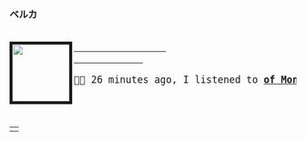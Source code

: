 ### ベルカ

<table><tr>
    <big>
        <pre>
            <a align="left" href="https://www.youtube.com/results?search_query=of+Montreal+It&#39;s+Different+for+Girls" target="_blank">
                <img border="5" align="left" width="100" height="100" src="https:&#x2F;&#x2F;lastfm.freetls.fastly.net&#x2F;i&#x2F;u&#x2F;174s&#x2F;cc73349ebea683c46efb709667afbdfc.jpg">
            </a><p align="right">🎵🎶 26 minutes ago, I listened to <b><a href="https://www.youtube.com/results?search_query=of+Montreal+It&#39;s+Different+for+Girls" target="_blank">of Montreal - It&#39;s Different for Girls</a> 🔗</b></p>
    </pre></big>
    <td>

</td></tr></table>